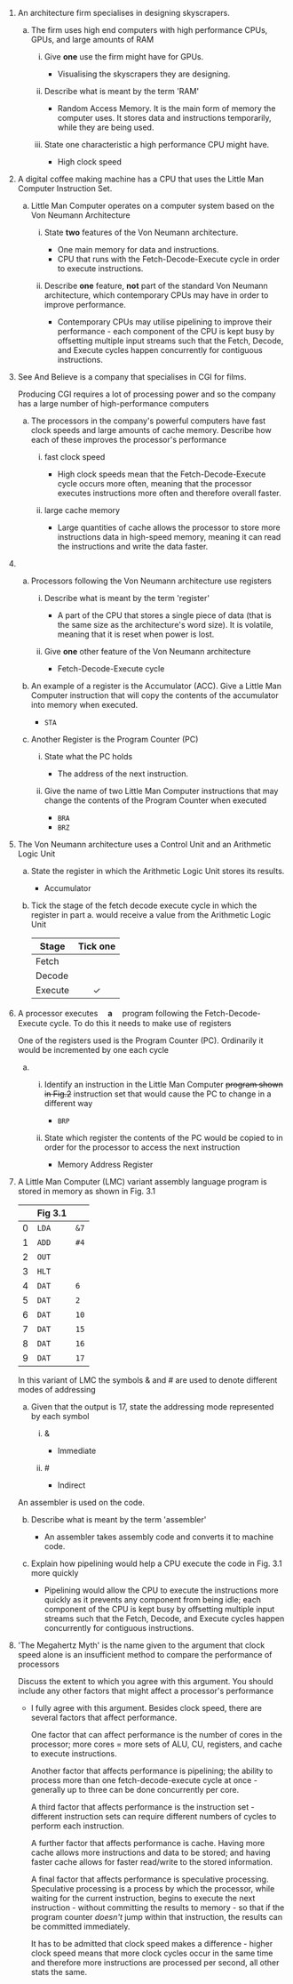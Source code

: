 <style type="text/css">
    ol ol {
        list-style-type: lower-alpha;
    }
    ol ol ol {
        list-style-type: lower-roman;
    }
</style>
1. An architecture firm specialises in designing skyscrapers.

    1. The firm uses high end computers with high performance CPUs, GPUs, and large amounts of RAM

        1. Give **one** use the firm might have for GPUs.
            - Visualising the skyscrapers they are designing.

        2. Describe what is meant by the term 'RAM'
            - Random Access Memory. It is the main form of memory the computer uses. It stores data and instructions temporarily, while they are being used.

        3. State one characteristic a high performance CPU might have.
            - High clock speed

2. A digital coffee making machine has a CPU that uses the Little Man Computer Instruction Set.

    1. Little Man Computer operates on a computer system based on the Von Neumann Architecture

        1. State **two** features of the Von Neumann architecture.
            - One main memory for data and instructions.
            - CPU that runs with the Fetch-Decode-Execute cycle in order to execute instructions.

        2. Describe **one** feature, **not** part of the standard Von Neumann architecture, which contemporary CPUs may have in order to improve performance.
            - Contemporary CPUs may utilise pipelining to improve their performance - each component of the CPU is kept busy by offsetting multiple input streams such that the Fetch, Decode, and Execute cycles happen concurrently for contiguous instructions.

3. See And Believe is a company that specialises in CGI for films.

    Producing CGI requires a lot of processing power and so the company has a large number of high-performance computers

    1. The processors in the company's powerful computers have fast clock speeds and large amounts of cache memory. Describe how each of these improves the processor's performance

        1. fast clock speed
            - High clock speeds mean that the Fetch-Decode-Execute cycle occurs more often, meaning that the processor executes instructions more often and therefore overall faster.

        2. large cache memory
            - Large quantities of cache allows the processor to store more instructions data in high-speed memory, meaning it can read the instructions and write the data faster.

4. &#x200B;
    1. Processors following the Von Neumann architecture use registers

        1. Describe what is meant by the term 'register'
            - A part of the CPU that stores a single piece of data (that is the same size as the architecture's word size). It is volatile, meaning that it is reset when power is lost.

        2. Give **one** other feature of the Von Neumann architecture
            - Fetch-Decode-Execute cycle

    2. An example of a register is the Accumulator (ACC).
       Give a Little Man Computer instruction that will copy the contents of the accumulator into memory when executed.
        - `STA`

    3. Another Register is the Program Counter (PC)

        1. State what the PC holds
            - The address of the next instruction.

        2. Give the name of two Little Man Computer instructions that may change the contents of the Program Counter when executed
            - `BRA`
            - `BRZ`

5. The Von Neumann architecture uses a Control Unit and an Arithmetic Logic Unit

    1. State the register in which the Arithmetic Logic Unit stores its results.
        - Accumulator

    2. Tick the stage of the fetch decode execute cycle in which the register in part a. would receive a value from the Arithmetic Logic Unit
    
        Stage | Tick one
        ---- | :---:
        Fetch |
        Decode |
        Execute | ✓

6. A processor executes	　**a**	　program following the Fetch-Decode-Execute cycle. To do this it needs to make use of registers

    One of the registers used is the Program Counter (PC). Ordinarily it would be incremented by one each cycle

    1. &#x200B;

        1. Identify an instruction in the Little Man Computer ~~program shown in Fig.2~~ instruction set that would cause the PC to change in a different way
            - `BRP`

        2. State which register the contents of the PC would be copied to in order for the processor to access the next instruction
            - Memory Address Register

7. A Little Man Computer (LMC) variant assembly language program is stored in memory as shown in Fig. 3.1

    &#x200b; | Fig 3.1 | &#x200b;
    --- | --- | ---
    0 | `LDA` | `&7`
    1 | `ADD` | `#4`
    2 | `OUT` |
    3 | `HLT` |
    4 | `DAT` | `6`
    5 | `DAT` | `2`
    6 | `DAT` | `10`
    7 | `DAT` | `15`
    8 | `DAT` | `16`
    9 | `DAT` | `17`

    In this variant of LMC the symbols & and # are used to denote different modes of addressing
    
    1. Given that the output is 17, state the addressing mode represented by each symbol

        1. &
            - Immediate

        2. \#
            - Indirect

    An assembler is used on the code.

    2. Describe what is meant by the term 'assembler'
        - An assembler takes assembly code and converts it to machine code.

    3. Explain how pipelining would help a CPU execute the code in Fig. 3.1 more quickly
        - Pipelining would allow the CPU to execute the instructions more quickly as it prevents any component from being idle; each component of the CPU is kept busy by offsetting multiple input streams such that the Fetch, Decode, and Execute cycles happen concurrently for contiguous instructions.

8. 'The Megahertz Myth' is the name given to the argument that clock speed alone is an insufficient method to compare the performance of processors

    Discuss the extent to which you agree with this argument. You should include any other factors that might affect a processor's performance
    - I fully agree with this argument. Besides clock speed, there are several factors that affect performance.
    
        One factor that can affect performance is the number of cores in the processor; more cores = more sets of ALU, CU, registers, and cache to execute instructions.
        
        Another factor that affects performance is pipelining; the ability to process more than one fetch-decode-execute cycle at once - generally up to three can be done concurrently per core.

        A third factor that affects performance is the instruction set - different instruction sets can require different numbers of cycles to perform each instruction.

        A further factor that affects performance is cache. Having more cache allows more instructions and data to be stored; and having faster cache allows for faster read/write to the stored information.

        A final factor that affects performance is speculative processing. Speculative processing is a process by which the processor, while waiting for the current instruction, begins to execute the next instruction - without committing the results to memory - so that if the program counter *doesn't* jump within that instruction, the results can be committed immediately.

        It has to be admitted that clock speed makes a difference - higher clock speed means that more clock cycles occur in the same time and therefore more instructions are processed per second, all other stats the same.
